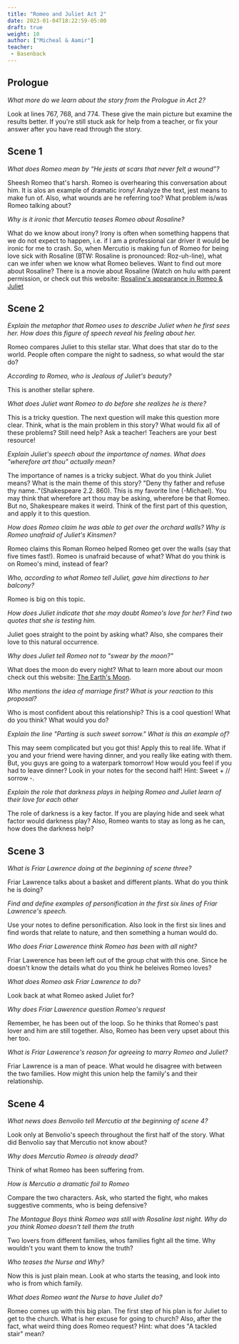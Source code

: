 ```yaml
---
title: "Romeo and Juliet Act 2"
date: 2023-01-04T18:22:59-05:00
draft: true
weight: 10
author: ["Micheal & Aamir"]
teacher:
 - Basenback
---
```


## Prologue

*What more do we learn about the story from the Prologue in Act 2?*

Look at lines 767, 768, and 774. These give the main picture but examine the results better. If you're still stuck ask for help from a teacher, or fix your answer after you have read through the story. 

## Scene 1

*What does Romeo mean by “He jests at scars that never felt a wound”?*

Sheesh Romeo that's harsh. Romeo is overhearing this conversation about him. It is alos an example of dramatic irony! Analyze the text, jest means to make fun of. Also, what wounds are he referring too? What problem is/was Romeo talking about? 

*Why is it ironic that Mercutio teases Romeo about Rosaline?*

What do we know about irony? Irony is often when something happens that we do not expect to happen, i.e. if I am a professional car driver it would be ironic for me to crash. So, when Mercutio is making fun of Romeo for being love sick with Rosaline (BTW: Rosaline is pronounced: Roz-uh-line), what can we infer when we know what Romeo believes. Want to find out more about Rosaline? There is a movie about Rosaline (Watch on hulu with parent permission, or check out this website: [Rosaline's appearance in Romeo & Juliet](https://nosweatshakespeare.com/characters/rosaline-romeo-juliet/)

## Scene 2

*Explain the metaphor that Romeo uses to describe Juliet when he first sees her. How does this figure of speech reveal his feeling about her.*

Romeo compares Juliet to this stellar star. What does that star do to the world. People often compare the night to sadness, so what would the star do? 

*According to Romeo, who is Jealous of Juliet's beauty?*

This is another stellar sphere. 

*What does Juliet want Romeo to do before she realizes he is there?* 

This is a tricky question. The next question will make this question more clear. Think, what is the main problem in this story? What would fix all of these problems? Still need help? Ask a teacher! Teachers are your best resource! 

*Explain Juliet's speech about the importance of names. What does "wherefore art thou" actually mean?*

The importance of names is a tricky subject. What do you think Juliet means? What is the main theme of this story? "Deny thy father and refuse thy name.."(Shakespeare 2.2. 860). This is my favorite line (-Michael). You may think that wherefore art thou may be asking, wherefore be that Romeo. But no, Shakespeare makes it weird. Think of the first part of this question, and apply it to this question. 

*How does Romeo claim he was able to get over the orchard walls? Why is Romeo unafraid of Juliet's Kinsmen?*  

Romeo claims this Roman Romeo helped Romeo get over the walls (say that five times fast!). Romeo is unafraid because of what? What do you think is on Romeo's mind, instead of fear?

*Who, according to what Romeo tell Juliet, gave him directions to her balcony?* 

Romeo is big on this topic. 

*How does Juliet indicate that she may doubt Romeo's love for her? Find two quotes that she is testing him.* 

Juliet goes straight to the point by asking what? Also, she compares their love to this natural occurrence. 

*Why does Juliet tell Romeo not to "swear by the moon?"*

What does the moon do every night? What to learn more about our moon check out this website: [The Earth's Moon](https://solarsystem.nasa.gov/moons/earths-moon/overview/).

*Who mentions the idea of marriage first? What is your reaction to this proposal?*

Who is most confident about this relationship? This is a cool question! What do you think? What would you do? 

*Explain the line "Parting is such sweet sorrow." What is this an example of?* 

This may seem complicated but you got this! Apply this to real life. What if you and your friend were having dinner, and you really like eating with them. But, you guys are going to a waterpark tomorrow! How would you feel if you had to leave dinner? Look in your notes for the second half! Hint: Sweet + // sorrow -. 

*Explain the role that darkness plays in helping Romeo and Juliet learn of their love for each other* 

The role of darkness is a key factor. If you are playing hide and seek what factor would darkness play? Also, Romeo wants to stay as long as he can, how does the darkness help? 

## Scene 3

*What is Friar Lawrence doing at the beginning of scene three?* 

Friar Lawrence talks about a basket and different plants. What do you think he is doing? 

*Find and define examples of personification in the first six lines of Friar Lawrence's speech.* 

Use your notes to define personification. Also look in the first six lines and find words that relate to nature, and then something a human would do. 

*Who does Friar Lawerence think Romeo has been with all night?* 

Friar Lawerence has been left out of the group chat with this one. Since he doesn't know the details what do you think he beleives Romeo loves? 

*What does Romeo ask Friar Lawrence to do?* 

Look back at what Romeo asked Juliet for? 

*Why does Friar Lawerence question Romeo's request*

Remember, he has been out of the loop. So he thinks that Romeo's past lover and him are still together. Also, Romeo has been very upset about this her too. 

*What is Friar Lawerence's reason for agreeing to marry Romeo and Juliet?* 

Friar Lawrence is a man of peace. What would he disagree with between the two families. How might this union help the family's and their relationship. 

## Scene 4

*What news does Benvolio tell Mercutio at the beginning of scene 4?* 

Look only at Benvolio's speech throughout the first half of the story. What did Benvolio say that Mercutio not know about? 

*Why does Mercutio Romeo is already dead?* 

Think of what Romeo has been suffering from. 

*How is Mercutio a dramatic foil to Romeo* 

Compare the two characters. Ask, who started the fight, who makes suggestive comments, who is being defensive? 

*The Montague Boys think Romeo was still with Rosaline last night. Why do you think Romeo doesn't tell them the truth* 

Two lovers from different families, whos families fight all the time. Why wouldn't you want them to know the truth? 

*Who teases the Nurse and Why?*

Now this is just plain mean. Look at who starts the teasing, and look into who is from which family. 

*What does Romeo want the Nurse to have Juliet do?* 

Romeo comes up with this big plan. The first step of his plan is for Juliet to get to the church. What is her excuse for going to church? Also, after the fact, what weird thing does Romeo request? Hint: what does "A tackled stair" mean? 





























